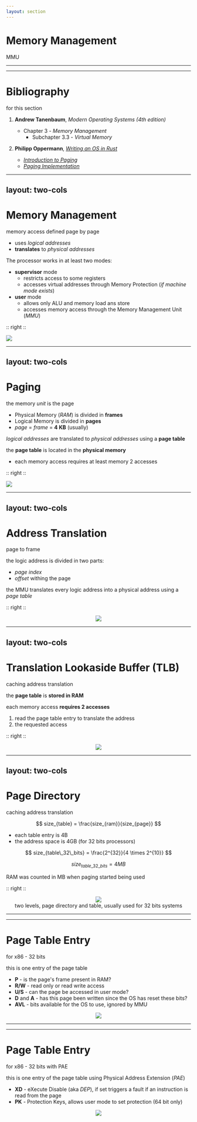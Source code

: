 ```yaml
---
layout: section
---
```

# Memory Management
MMU

---
---
# Bibliography
for this section

1. **Andrew Tanenbaum**, *Modern Operating Systems (4th edition)*
   - Chapter 3 - *Memory Management*
     - Subchapter 3.3 - *Virtual Memory*

2. **Philipp Oppermann**, [*Writing an OS in Rust*](https://os.phil-opp.com)
   - [*Introduction to Paging*](https://os.phil-opp.com/paging-introduction/) 
   - [*Paging Implementation*](https://os.phil-opp.com/paging-implementation/)

---
layout: two-cols
---
# Memory Management
memory access defined page by page

- uses *logical addresses*
- **translates** to *physical addresses*

The processor works in at least two modes:
- **supervisor** mode 
  - restricts access to some registers 
  - accesses virtual addresses through Memory Protection (*if machine mode exists*)
- **user** mode 
  - allows only ALU and memory load ans store
  - accesses memory access through the Memory Management Unit (*MMU*)

:: right ::

<img src="/mmu/mmu.svg" class="w-120 rounded">

---
layout: two-cols
---
# Paging
the memory *unit* is the page

- Physical Memory (*RAM*) is divided in **frames**
- Logical Memory is divided in **pages**
- *page* = *frame* = **4 KB** (usually)

*logical addresses* are translated to *physical addresses* using a **page table**

the **page table** is located in the **physical memory**
  - <span color="red">each memory access requires at least memory 2 accesses</span>

<style>
.two-columns {
    grid-template-columns: 3fr 6fr;
}
</style>

:: right ::

<img src="/mmu/paging.svg" class="w-170 rounded">

---
layout: two-cols
---
# Address Translation
page to frame

the logic address is divided in two parts:
- *page index*
- *offset* withing the page

the MMU translates every logic address into a physical address using a *page table*

<style>
.two-columns {
    grid-template-columns: 2fr 6fr;
}
</style>

:: right ::

<div align="center">
    <img src="/mmu/page_translation.svg" class="w-170 rounded">
</div>

---
layout: two-cols
---
# Translation Lookaside Buffer (TLB)
caching address translation

<style>
.two-columns {
    grid-template-columns: 2fr 6fr;
}
</style>

the **page table** is **stored in RAM**

each memory access **requires 2 accesses**
1. read the page table entry to translate the address
2. the requested access

:: right ::

<div align="center">
    <img src="/mmu/tlb.svg" class="w-170 rounded">
</div>

---
layout: two-cols
---

# Page Directory
caching address translation

<style>
.two-columns {
    grid-template-columns: 2fr 6fr;
}
</style>

$$ size_{table} = \frac{size_{ram}}{size_{page}}  $$

- each table entry is 4B
- the address space is 4GB (for 32 bits processors)

$$ size_{table\_32\_bits} = \frac{2^{32}}{4 \times 2^{10}}  $$

$$ size_{table\_32\_bits} = 4 MB $$

RAM was counted in MB when paging started being used

:: right ::

<div align="center">
    <img src="/mmu/page_directory.svg" class="w-170 rounded">
</div>

<div align="center">
two levels, page directory and table, usually used for 32 bits systems
</div>


---
---
# Page Table Entry 
for x86 - 32 bits

<style>
img {
  background: #ffffff;
}
</style>

this is one entry of the page table
- **P** - is the page's frame present in RAM?
- **R/W** - read only or read write access
- **U/S** - can the page be accessed in user mode?
- **D** and **A** - has this page been written since the OS has reset these bits?
- **AVL** - bits available for the OS to use, ignored by MMU

<div align="center">
    <img src="/mmu/page_entry_x86.svg" class="rounded">
</div>

---
---
# Page Table Entry
for x86 - 32 bits with PAE

<style>
img {
  background: #ffffff;
}
</style>

this is one entry of the page table using Physical Address Extension (*PAE*)
- **XD** - eXecute Disable (aka *DEP*), if set triggers a fault if an instruction is read from the page
- **PK** - Protection Keys, allows user mode to set protection (64 bit only)

<div align="center">
    <img src="/mmu/page_entry_x86pae.svg" class="rounded">
</div>
